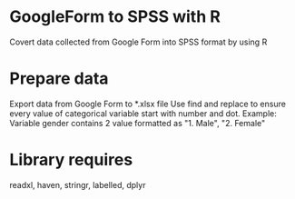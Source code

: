 # GoogleForm to SPSS with R
Covert data collected from Google Form into SPSS format by using R

# Prepare data
Export data from Google Form to *.xlsx file
Use find and replace to ensure every value of categorical variable start with number and dot.
Example:
Variable gender contains 2 value formatted as "1. Male", "2. Female"

# Library requires
readxl, haven, stringr, labelled, dplyr

